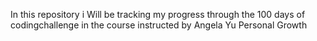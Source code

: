 In this repository i Will be tracking my progress through the 100 days of codingchallenge in the course instructed by Angela Yu
Personal Growth
